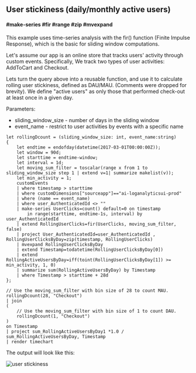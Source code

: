 ## User stickiness (daily/monthly active users)
#### #make-series #fir #range #zip #mvexpand

This example uses time-series analysis with the fir() function (Finite Impulse Response), which is the basic for sliding window computations.

Let's assume our app is an online store that tracks users' activity through custom events. Specifically, We track two types of user activities: AddToCart and Checkout. 

Lets turn the query above into a reusable function, and use it to calculate rolling user stickiness, defined as DAU/MAU. (Comments were dropped for brevity).
We define "active users" as only those that performed check-out at least once in a given day.

Parameters:
* sliding_window_size - number of days in the sliding window
* event_name - restrict to user activities by events with a specific name

```AIQL
let rollingDcount = (sliding_window_size: int, event_name:string)
{
    let endtime = endofday(datetime(2017-03-01T00:00:00Z));
    let window = 90d;
    let starttime = endtime-window;
    let interval = 1d;
    let moving_sum_filter = toscalar(range x from 1 to sliding_window_size step 1 | extend v=1| summarize makelist(v));    
    let min_activity = 1;
    customEvents
    | where timestamp > starttime
    | where customDimensions["sourceapp"]=="ai-loganalyticsui-prod"
    | where (name == event_name)
    | where user_AuthenticatedId <> ""
    | make-series UserClicks=count() default=0 on timestamp 
		in range(starttime, endtime-1s, interval) by user_AuthenticatedId
    | extend RollingUserClicks=fir(UserClicks, moving_sum_filter, false)
    | project User_AuthenticatedId=user_AuthenticatedId , RollingUserClicksByDay=zip(timestamp, RollingUserClicks)
    | mvexpand RollingUserClicksByDay
    | extend Timestamp=todatetime(RollingUserClicksByDay[0])
    | extend RollingActiveUsersByDay=iff(toint(RollingUserClicksByDay[1]) >= min_activity, 1, 0)
    | summarize sum(RollingActiveUsersByDay) by Timestamp
    | where Timestamp > starttime + 28d
};

// Use the moving_sum_filter with bin size of 28 to count MAU.
rollingDcount(28, "Checkout")
| join
(
    // Use the moving_sum_filter with bin size of 1 to count DAU.
    rollingDcount(1, "Checkout")
)
on Timestamp
| project sum_RollingActiveUsersByDay1 *1.0 / sum_RollingActiveUsersByDay, Timestamp
| render timechart
```

The output will look like this:
<p><img src="~/examples/images/user-stickiness.png" alt="user stickiness"></p>